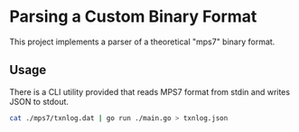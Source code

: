 # Parsing a Custom Binary Format

This project implements a parser of a theoretical "mps7" binary format.

## Usage

There is a CLI utility provided that reads MPS7 format from stdin and writes JSON to stdout.

```sh
cat ./mps7/txnlog.dat | go run ./main.go > txnlog.json
```

